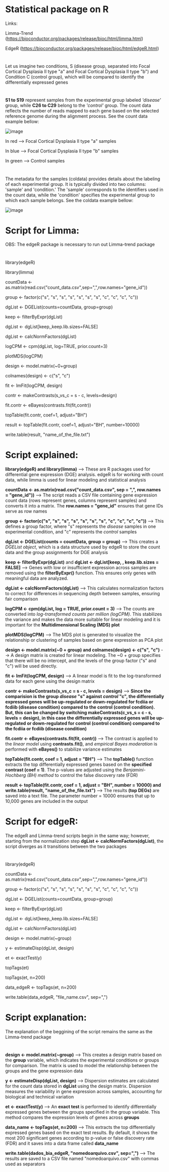 # Statistical package on R

Links:

Limma-Trend (https://bioconductor.org/packages/release/bioc/html/limma.html)

EdgeR (https://bioconductor.org/packages/release/bioc/html/edgeR.html)

#
Let us imagine two conditions, S (disease group, separated into Focal Cortical Dysplasia II type "a" and Focal Cortical Dysplasia II type "b") and Condition C (control group), which will be compared to identify the differentially expressed genes
#
**S1 to S19** represent samples from the experimental group labeled *'disease'* group, while **C26 to C29** belong to the *'control'* group. The count data reflects the number of reads mapped to each gene based on the selected reference genome during the alignment process. See the count data example bellow:

![image](https://github.com/user-attachments/assets/ce74fc63-599d-4e10-9311-4374cc142737)

In red --> Focal Cortical Dysplasia II type "a" samples

In blue --> Focal Cortical Dysplasia II type "b" samples

In green --> Control samples
#

The metadata for the samples (coldata) provides details about the labeling of each experimental group. It is typically divided into two columns: 'sample' and 'condition.' The 'sample' corresponds to the identifiers used in the count data, while the 'condition' specifies the experimental group to which each sample belongs. See the coldata example bellow:

![image](https://github.com/user-attachments/assets/2fe40c44-8e29-47cd-8961-c0ee869d2a1e)

# **Script for Limma**:

OBS: The edgeR package is necessary to run out Limma-trend package
#
library(edgeR)

library(limma)

countData <- as.matrix(read.csv("count_data.csv",sep=",",row.names="gene_id"))

group <- factor(c("s", "s", "s", "s", "s", "s", "s", "c", "c", "c", "c"))

dgList <- DGEList(counts=countData, group=group)

keep <- filterByExpr(dgList)

dgList <- dgList[keep,,keep.lib.sizes=FALSE]

dgList <- calcNormFactors(dgList)

logCPM <- cpm(dgList, log=TRUE, prior.count=3)

plotMDS(logCPM)

design <- model.matrix(~0+group)

colnames(design) <- c("s", "c")

fit <- lmFit(logCPM, design)

contr <- makeContrasts(s_vs_c = s - c, levels=design)

fit.contr <- eBayes(contrasts.fit(fit,contr))

topTable(fit.contr, coef=1, adjust="BH")

result <- topTable(fit.contr, coef=1, adjust="BH", number=10000)

write.table(result, "name_of_the_file.txt")

# Script explained: 

**library(edgeR) and library(limma)** --> These are R packages used for differential gene expression (DGE) analysis. edgeR is for working with count data, while limma is used for linear modeling and statistical analysis

**countData <- as.matrix(read.csv("count_data.csv", sep = ",", row.names = "gene_id"))** --> The script reads a CSV file containing gene expression count data (rows represent genes, columns represent samples) and converts it into a matrix. The **row.names = "gene_id"** ensures that gene IDs serve as row names

**group <- factor(c("s", "s", "s", "s", "s", "s", "s", "c", "c", "c", "c"))** --> This defines a group factor, where "s" represents the *disease* samples in one experimental condition, and "c" represents the *control* samples

**dgList <- DGEList(counts = countData, group = group)** --> This creates a *DGEList object*, which is a data structure used by edgeR to store the count data and the group assignments for DGE analysis

**keep <- filterByExpr(dgList)** and **dgList <- dgList[keep, , keep.lib.sizes = FALSE]** --> Genes with low or insufficient expression across samples are removed using the **filterByExpr()** function. This ensures only genes with meaningful data are analyzed.

**dgList <- calcNormFactors(dgList)** --> This calculates normalization factors to correct for differences in sequencing depth between samples, ensuring fair comparison

**logCPM <- cpm(dgList, log = TRUE, prior.count = 3)** --> The counts are converted into *log-transformed counts per million (logCPM)*. This stabilizes the variance and makes the data more suitable for linear modeling and it is important for the **Multidimensional Scaling (MDS) plot**

**plotMDS(logCPM)** --> The MDS plot is generated to visualize the relationship or clustering of samples based on gene expression as PCA plot

**design <- model.matrix(~0 + group) and colnames(design) <- c("s", "c")** --> A design matrix is created for linear modeling. The ~0 + group specifies that there will be no intercept, and the levels of the group factor ("s" and "c") will be used directly. 

**fit <- lmFit(logCPM, design)** --> A linear model is fit to the log-transformed data for each gene using the design matrix

**contr <- makeContrasts(s_vs_c = s - c, levels = design)** --> **Since the comparision is the group *disease* "s" against *control* "c", the differentially expressed genes will be up-regulated or down-regulated for fcdiia or fcdiib (disease condition) compared to the control (control condition). 
But, this can be changed by switching **makeContrasts(c_vs_s = c - s, levels = design)**, in this case the differentially expressed genes will be up-regulated or down-regulated for control (control condition) compared to the fcdiia or fcdiib (disease condition)**

**fit.contr <- eBayes(contrasts.fit(fit, contr))** --> The contrast is applied to the *linear model* using **contrasts.fit()**, and *empirical Bayes moderation* is performed with **eBayes()** to stabilize variance estimates

**topTable(fit.contr, coef = 1, adjust = "BH")** --> The **topTable()** function extracts the top differentially expressed genes based on the **specified contrast (coef = 1)**. The p-values are adjusted using the *Benjamini-Hochberg (BH) method* to control the false discovery rate (FDR)

**result <- topTable(fit.contr, coef = 1, adjust = "BH", number = 10000) and write.table(result, "name_of_the_file.txt")** --> The results **(top DEGs)** are saved into a text file. The parameter number = 10000 ensures that up to 10,000 genes are included in the output


# **Script for edgeR:**

The edgeR and Limma-trend scripts begin in the same way; however, starting from the normalization step **dgList <- calcNormFactors(dgList)**, the script diverges as it transitions between the two packages
#

library(edgeR)

countData <- as.matrix(read.csv("count_data.csv",sep=",",row.names="gene_id"))

group <- factor(c("s", "s", "s", "s", "s", "s", "s", "c", "c", "c", "c"))

dgList <- DGEList(counts=countData, group=group)

keep <- filterByExpr(dgList)

dgList <- dgList[keep,,keep.lib.sizes=FALSE]

dgList <- calcNormFactors(dgList)

design <- model.matrix(~group)

y <- estimateDisp(dgList, design)

et <- exactTest(y)

topTags(et)

topTags(et, n=200)

data_edgeR <- topTags(et, n=200)

write.table(data_edgeR, "file_name.csv", sep=",")

# Script explanation:

The explanation of the beggining of the script remains the same as the Limma-trend package
#

**design <- model.matrix(~group)** --> This creates a design matrix based on the **group** variable, which indicates the experimental conditions or groups for comparison. The matrix is used to model the relationship between the groups and the gene expression data

**y <- estimateDisp(dgList, design)** --> Dispersion estimates are calculated for the count data stored in **dgList** using the design matrix. Dispersion measures the variability in gene expression across samples, accounting for biological and technical variation

**et <- exactTest(y)** --> An **exact test** is performed to identify differentially expressed genes between the groups specified in the group variable. This method compares the expression levels of genes across **groups**

**data_name <- topTags(et, n=200)** --> This extracts the top differentially expressed genes based on the exact test results. By default, it shows the most 200 significant genes according to p-value or false discovery rate (FDR) and it saves into a data frame called **data_name**

**write.table(dados_bia_edgeR, "nomedoarquivo.csv", sep=",")** --> The results are saved to a CSV file named "nomedoarquivo.csv" with commas used as separators






